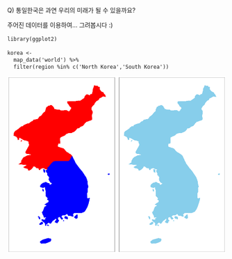 Q) 통일한국은 과연 우리의 미래가 될 수 있을까요?  

주어진 데이터를 이용하여... 그려봅시다 :)  

```{r, message=FALSE, warning=FALSE, include=FALSE}
library(ggplot2)

korea <-
  map_data('world') %>% 
  filter(region %in% c('North Korea','South Korea'))
```

![target!](Korea_20180427_result.PNG)
